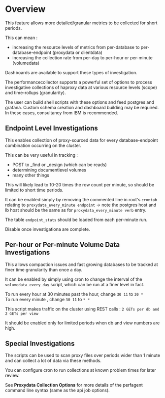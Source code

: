  
#	Overview
This feature allows more detailed/granular metrics to be collected for short periods. 

This can mean :

* increasing the resource levels of metrics from per-database to per-database-endpoint (proxydata or clientdata)
* increasing the collection rate from per-day to per-hour or per-minute (volumedata)

Dashboards are available to support these types of investigation.
 
The performancecollector supports a powerful set of options to process investigative collections of haproxy data at various resource levels (scope) and time-rollups (granularity).   

The user can build shell scripts with these options and feed postgres and grafana. Custom schema creation and dashboard building may be required. In these cases, consultancy from IBM is recommended. 

## Endpoint Level Investigations

This enables collection of proxy-sourced data for every database-endpoint combination occurring on the cluster. 

This can be very useful in tracking :

* POST to \_find or \_design (which can be reads)
* determining documentlevel volumes
* many other things
 
This will likely lead to 10-20 times the row count per minute, so should be limited to short time periods.

It can be enabled simply by removing the commented line in root's `crontab` relating to `proxydata_every_minute endpoint` -> note the postgres host and lb host should be the same as for `proxydata_every_minute verb` entry.

The table `endpoint_stats` should be loaded from each per-minute run.

Disable once investigationa are complete.

## Per-hour or Per-minute Volume Data Investigations

This allows compaction issues and fast growing databases to be tracked at finer time granularity than once a day.

It can be enabled by simply using cron to change the interval of the `volumedata_every_day` script, which can be run at a finer level in fact.

To run every hour at 30 minutes past the hour, change `30 11` to `30 *`  
To run every minute , change `30 11` to `* *`

This script makes traffic on the cluster using REST calls : `2 GETs per db and 2 GETs per view`   

It should be enabled only for limited periods when db and view numbers are high.

## Special Investigations
The scripts can be used to scan proxy files over periods wider than 1 minute and can collect a lot of data via these methods.

You can configure cron to run collections at known problem times for later review.

See **Proxydata Collection Options** for more details of the perfagent command line syntax (same as the api job options).
